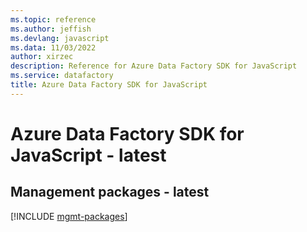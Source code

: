 ```yaml
---
ms.topic: reference
ms.author: jeffish
ms.devlang: javascript
ms.data: 11/03/2022
author: xirzec
description: Reference for Azure Data Factory SDK for JavaScript
ms.service: datafactory
title: Azure Data Factory SDK for JavaScript
---
```

# Azure Data Factory SDK for JavaScript - latest

## Management packages - latest
[!INCLUDE [mgmt-packages](data-factory-mgmt-index.md)]